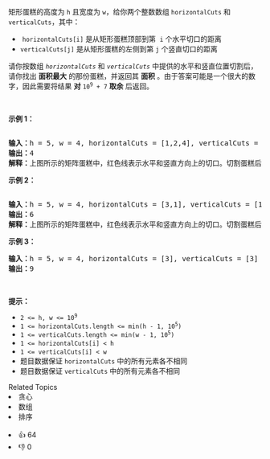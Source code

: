 <p>矩形蛋糕的高度为 <code>h</code> 且宽度为 <code>w</code>，给你两个整数数组 <code>horizontalCuts</code> 和 <code>verticalCuts</code>，其中：</p>

<ul> 
 <li>&nbsp;<code>horizontalCuts[i]</code> 是从矩形蛋糕顶部到第&nbsp; <code>i</code> 个水平切口的距离</li> 
 <li><code>verticalCuts[j]</code> 是从矩形蛋糕的左侧到第 <code>j</code> 个竖直切口的距离</li> 
</ul>

<p>请你按数组 <em><code>horizontalCuts</code> </em>和<em> <code>verticalCuts</code> </em>中提供的水平和竖直位置切割后，请你找出 <strong>面积最大</strong> 的那份蛋糕，并返回其 <strong>面积</strong> 。由于答案可能是一个很大的数字，因此需要将结果&nbsp;<strong>对</strong>&nbsp;<code>10<sup>9</sup>&nbsp;+ 7</code>&nbsp;<strong>取余</strong> 后返回。</p>

<p>&nbsp;</p>

<p><strong>示例 1：</strong></p>

<p><img alt="" src="https://assets.leetcode-cn.com/aliyun-lc-upload/uploads/2020/05/30/leetcode_max_area_2.png" /></p>

<pre>
<strong>输入：</strong>h = 5, w = 4, horizontalCuts = [1,2,4], verticalCuts = [1,3]
<strong>输出：</strong>4 
<strong>解释：</strong>上图所示的矩阵蛋糕中，红色线表示水平和竖直方向上的切口。切割蛋糕后，绿色的那份蛋糕面积最大。
</pre>

<p><strong>示例 2：</strong></p>

<p><strong><img alt="" src="https://assets.leetcode-cn.com/aliyun-lc-upload/uploads/2020/05/30/leetcode_max_area_3.png" /></strong></p>

<pre>
<strong>输入：</strong>h = 5, w = 4, horizontalCuts = [3,1], verticalCuts = [1]
<strong>输出：</strong>6
<strong>解释：</strong>上图所示的矩阵蛋糕中，红色线表示水平和竖直方向上的切口。切割蛋糕后，绿色和黄色的两份蛋糕面积最大。</pre>

<p><strong>示例 3：</strong></p>

<pre>
<strong>输入：</strong>h = 5, w = 4, horizontalCuts = [3], verticalCuts = [3]
<strong>输出：</strong>9
</pre>

<p>&nbsp;</p>

<p><strong>提示：</strong></p>

<ul> 
 <li><code>2 &lt;= h, w &lt;= 10<sup>9</sup></code></li> 
 <li><code>1 &lt;= horizontalCuts.length &lt;= min(h - 1, 10<sup>5</sup>)</code></li> 
 <li><code>1 &lt;= verticalCuts.length &lt;= min(w - 1, 10<sup>5</sup>)</code></li> 
 <li><code>1 &lt;= horizontalCuts[i] &lt; h</code></li> 
 <li><code>1 &lt;= verticalCuts[i] &lt; w</code></li> 
 <li>题目数据保证 <code>horizontalCuts</code> 中的所有元素各不相同</li> 
 <li>题目数据保证 <code>verticalCuts</code>&nbsp;中的所有元素各不相同</li> 
</ul>

<div><div>Related Topics</div><div><li>贪心</li><li>数组</li><li>排序</li></div></div><br><div><li>👍 64</li><li>👎 0</li></div>